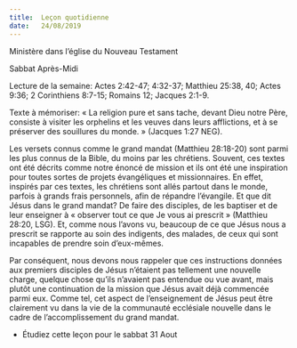 ```yaml
---
title:  Leçon quotidienne
date:   24/08/2019
---
```


Ministère dans l’église du Nouveau Testament

Sabbat Après-Midi

Lecture de la semaine: Actes 2:42-47; 4:32-37; Matthieu 25:38, 40; Actes 9:36; 2 Corinthiens 8:7-15; Romains 12; Jacques 2:1-9.

Texte à mémoriser: « La religion pure et sans tache, devant Dieu notre Père, consiste à visiter les orphelins et les veuves dans leurs afflictions, et à se préserver des souillures du monde. » (Jacques 1:27 NEG).

Les versets connus comme le grand mandat (Matthieu 28:18-20) sont parmi les plus connus de la Bible, du moins par les chrétiens. Souvent, ces textes ont été décrits comme notre énoncé de mission et ils ont été une inspiration pour toutes sortes de projets évangéliques et missionnaires. En effet, inspirés par ces textes, les chrétiens sont allés partout dans le monde, parfois à grands frais personnels, afin de répandre l’évangile. Et que dit Jésus dans le grand mandat? De faire des disciples, de les baptiser et de leur enseigner à « observer tout ce que Je vous ai prescrit » (Matthieu 28:20, LSG). Et, comme nous l’avons vu, beaucoup de ce que Jésus nous a prescrit se rapporte au soin des indigents, des malades, de ceux qui sont incapables de prendre soin d’eux-mêmes.

Par conséquent, nous devons nous rappeler que ces instructions données aux premiers disciples de Jésus n’étaient pas tellement une nouvelle charge, quelque chose qu’ils n’avaient pas entendue ou vue avant, mais plutôt une continuation de la mission que Jésus avait déjà commencée parmi eux. Comme tel, cet aspect de l’enseignement de Jésus peut être clairement vu dans la vie de la communauté ecclésiale nouvelle dans le cadre de l’accomplissement du grand mandat.

* Étudiez cette leçon pour le sabbat 31 Aout